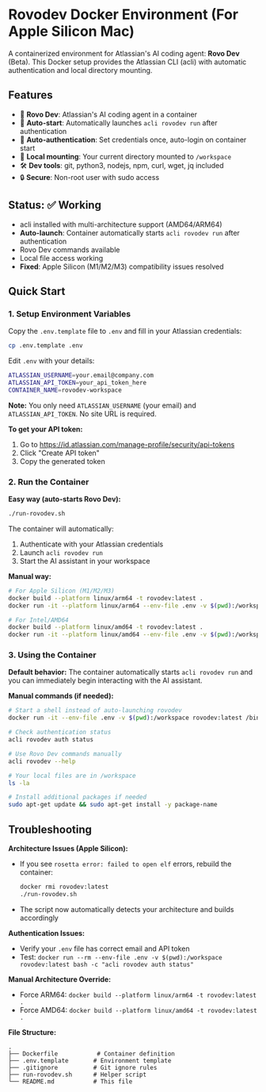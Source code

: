 # Rovodev Docker Environment (For Apple Silicon Mac)

A containerized environment for Atlassian's AI coding agent: **Rovo Dev** (Beta). This Docker setup provides the Atlassian CLI (acli) with automatic authentication and local directory mounting.

## Features

- 🤖 **Rovo Dev**: Atlassian's AI coding agent in a container
- 🚀 **Auto-start**: Automatically launches `acli rovodev run` after authentication
- 🔐 **Auto-authentication**: Set credentials once, auto-login on container start
- 📁 **Local mounting**: Your current directory mounted to `/workspace`
- 🛠️ **Dev tools**: git, python3, nodejs, npm, curl, wget, jq included
- 🔒 **Secure**: Non-root user with sudo access

## Status: ✅ Working

- acli installed with multi-architecture support (AMD64/ARM64)
- **Auto-launch**: Container automatically starts `acli rovodev run` after authentication
- Rovo Dev commands available
- Local file access working
- **Fixed**: Apple Silicon (M1/M2/M3) compatibility issues resolved

## Quick Start

### 1. Setup Environment Variables

Copy the `.env.template` file to `.env` and fill in your Atlassian credentials:

```bash
cp .env.template .env
```

Edit `.env` with your details:
```bash
ATLASSIAN_USERNAME=your.email@company.com
ATLASSIAN_API_TOKEN=your_api_token_here
CONTAINER_NAME=rovodev-workspace
```

**Note:** You only need `ATLASSIAN_USERNAME` (your email) and `ATLASSIAN_API_TOKEN`. No site URL is required.

**To get your API token:**
1. Go to https://id.atlassian.com/manage-profile/security/api-tokens
2. Click "Create API token"
3. Copy the generated token

### 2. Run the Container

**Easy way (auto-starts Rovo Dev):**
```bash
./run-rovodev.sh
```

The container will automatically:
1. Authenticate with your Atlassian credentials
2. Launch `acli rovodev run` 
3. Start the AI assistant in your workspace

**Manual way:**
```bash
# For Apple Silicon (M1/M2/M3)
docker build --platform linux/arm64 -t rovodev:latest .
docker run -it --platform linux/arm64 --env-file .env -v $(pwd):/workspace rovodev:latest

# For Intel/AMD64
docker build --platform linux/amd64 -t rovodev:latest .
docker run -it --platform linux/amd64 --env-file .env -v $(pwd):/workspace rovodev:latest
```

### 3. Using the Container

**Default behavior:** The container automatically starts `acli rovodev run` and you can immediately begin interacting with the AI assistant.

**Manual commands (if needed):**
```bash
# Start a shell instead of auto-launching rovodev
docker run -it --env-file .env -v $(pwd):/workspace rovodev:latest /bin/bash

# Check authentication status
acli rovodev auth status

# Use Rovo Dev commands manually
acli rovodev --help

# Your local files are in /workspace
ls -la

# Install additional packages if needed
sudo apt-get update && sudo apt-get install -y package-name
```

## Troubleshooting

**Architecture Issues (Apple Silicon):**
- If you see `rosetta error: failed to open elf` errors, rebuild the container:
  ```bash
  docker rmi rovodev:latest
  ./run-rovodev.sh
  ```
- The script now automatically detects your architecture and builds accordingly

**Authentication Issues:**
- Verify your `.env` file has correct email and API token
- Test: `docker run --rm --env-file .env -v $(pwd):/workspace rovodev:latest bash -c "acli rovodev auth status"`

**Manual Architecture Override:**
- Force ARM64: `docker build --platform linux/arm64 -t rovodev:latest .`
- Force AMD64: `docker build --platform linux/amd64 -t rovodev:latest .`

**File Structure:**
```
.
├── Dockerfile           # Container definition
├── .env.template       # Environment template
├── .gitignore          # Git ignore rules
├── run-rovodev.sh      # Helper script
└── README.md           # This file
```
